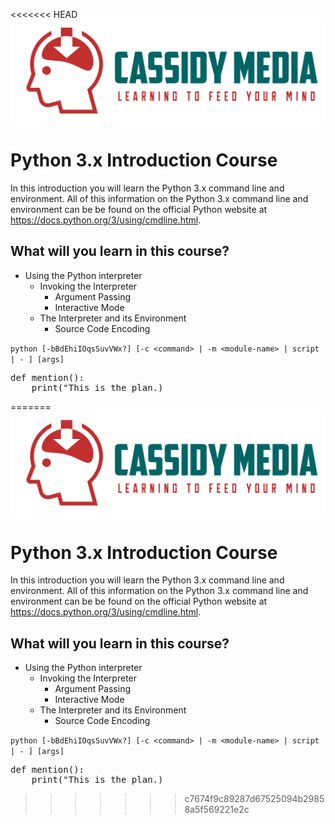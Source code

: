 <<<<<<< HEAD
![CassidyMedia Logo](./assets/color_logo_no_background.png)
# Python 3.x Introduction Course

In this introduction you will learn the Python 3.x command line and environment.
All of this information on the Python 3.x command line and environment can be be found on the official Python website at https://docs.python.org/3/using/cmdline.html.

## What will you learn in this course?

* Using the Python interpreter
    * Invoking the Interpreter
        * Argument Passing
        * Interactive Mode
    * The Interpreter and its Environment
        * Source Code Encoding
 

```python [-bBdEhiIOqsSuvVWx?] [-c <command> | -m <module-name> | script | - ] [args]```

<pre>
def mention():
    print("This is the plan.)
</pre>
=======
![CassidyMedia Logo](./assets/color_logo_no_background.png)
# Python 3.x Introduction Course

In this introduction you will learn the Python 3.x command line and environment.
All of this information on the Python 3.x command line and environment can be be found on the official Python website at https://docs.python.org/3/using/cmdline.html.

## What will you learn in this course?

* Using the Python interpreter
    * Invoking the Interpreter
        * Argument Passing
        * Interactive Mode
    * The Interpreter and its Environment
        * Source Code Encoding
 

```python [-bBdEhiIOqsSuvVWx?] [-c <command> | -m <module-name> | script | - ] [args]```

<pre>
def mention():
    print("This is the plan.)
</pre>
>>>>>>> c7674f9c89287d67525094b29858a5f569221e2c
